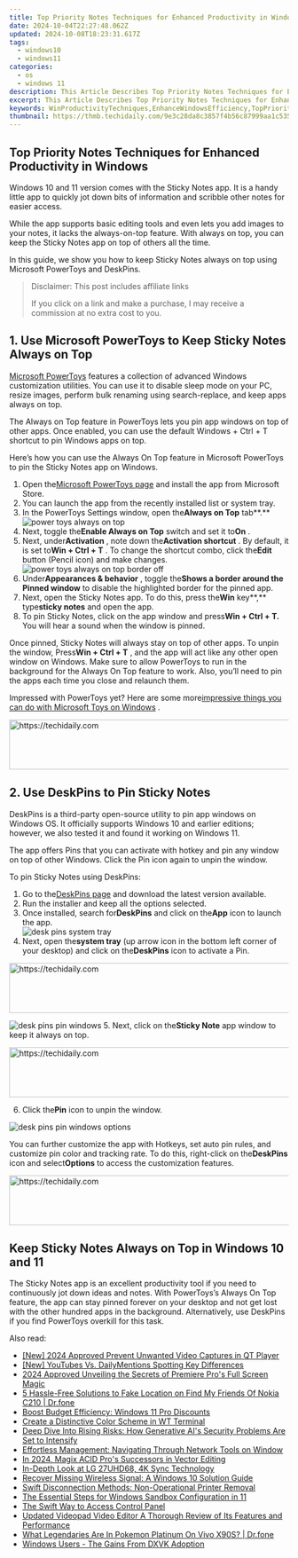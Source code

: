 ```yaml
---
title: Top Priority Notes Techniques for Enhanced Productivity in Windows
date: 2024-10-04T22:27:48.062Z
updated: 2024-10-08T18:23:31.617Z
tags:
  - windows10
  - windows11
categories:
  - os
  - windows 11
description: This Article Describes Top Priority Notes Techniques for Enhanced Productivity in Windows
excerpt: This Article Describes Top Priority Notes Techniques for Enhanced Productivity in Windows
keywords: WinProductivityTechniques,EnhanceWindowsEfficiency,TopPriorityNotesMethod,BoostProductivityApps,PriorityNoteHacksWin,EfficientTaskTrackingWin,ProductiveWinCodingStyles
thumbnail: https://thmb.techidaily.com/9e3c28da8c3857f4b56c87999aa1c53599613008193fcbe550b0f87978d3601d.jpg
---
```


## Top Priority Notes Techniques for Enhanced Productivity in Windows

 Windows 10 and 11 version comes with the Sticky Notes app. It is a handy little app to quickly jot down bits of information and scribble other notes for easier access.

 While the app supports basic editing tools and even lets you add images to your notes, it lacks the always-on-top feature. With always on top, you can keep the Sticky Notes app on top of others all the time.

 In this guide, we show you how to keep Sticky Notes always on top using Microsoft PowerToys and DeskPins.

>  Disclaimer: This post includes affiliate links
>
>  If you click on a link and make a purchase, I may receive a commission at no extra cost to you.
>

## 1\. Use Microsoft PowerToys to Keep Sticky Notes Always on Top

[Microsoft PowerToys](https://www.makeuseof.com/tag/windows-10-powertoys/) features a collection of advanced Windows customization utilities. You can use it to disable sleep mode on your PC, resize images, perform bulk renaming using search-replace, and keep apps always on top.

 The Always on Top feature in PowerToys lets you pin app windows on top of other apps. Once enabled, you can use the default Windows + Ctrl + T shortcut to pin Windows apps on top.

 Here’s how you can use the Always On Top feature in Microsoft PowerToys to pin the Sticky Notes app on Windows.

1. Open the[Microsoft PowerToys page](https://apps.microsoft.com/store/detail/microsoft-powertoys/XP89DCGQ3K6VLD) and install the app from Microsoft Store.
2. You can launch the app from the recently installed list or system tray.
3. In the PowerToys Settings window, open the**Always on Top** tab**.**  
![power toys always on top](https://static1.makeuseofimages.com/wordpress/wp-content/uploads/2023/01/power-toys-always-on-top.jpg)
4. Next, toggle the**Enable Always on Top** switch and set it to**On** .
5. Next, under**Activation** , note down the**Activation shortcut** . By default, it is set to**Win + Ctrl + T** . To change the shortcut combo, click the**Edit** button (Pencil icon) and make changes.  
![power toys always on top border off](https://static1.makeuseofimages.com/wordpress/wp-content/uploads/2023/01/power-toys-always-on-top-border-off.jpg)
6. Under**Appearances & behavior** , toggle the**Shows a border around the Pinned window** to disable the highlighted border for the pinned app.
7. Next, open the Sticky Notes app. To do this, press the**Win** key**,** type**sticky notes** and open the app.
8. To pin Sticky Notes, click on the app window and press**Win + Ctrl + T.** You will hear a sound when the window is pinned.

 Once pinned, Sticky Notes will always stay on top of other apps. To unpin the window, Press**Win + Ctrl + T** , and the app will act like any other open window on Windows. Make sure to allow PowerToys to run in the background for the Always On Top feature to work. Also, you’ll need to pin the apps each time you close and relaunch them.

 Impressed with PowerToys yet? Here are some more[impressive things you can do with Microsoft Toys on Windows](https://www.makeuseof.com/best-things-you-can-do-windows-powertoys/) .

<!-- affiliate ads begin -->
<a href="https://ephamedtechinc.pxf.io/c/5597632/2136627/26400" target="_top" id="2136627">
  <img src="//a.impactradius-go.com/display-ad/26400-2136627" border="0" alt="https://techidaily.com" width="728" height="90"/>
</a>
<img height="0" width="0" src="https://ephamedtechinc.pxf.io/i/5597632/2136627/26400" style="position:absolute;visibility:hidden;" border="0" />
<!-- affiliate ads end -->

## 2\. Use DeskPins to Pin Sticky Notes

 DeskPins is a third-party open-source utility to pin app windows on Windows OS. It officially supports Windows 10 and earlier editions; however, we also tested it and found it working on Windows 11.

 The app offers Pins that you can activate with hotkey and pin any window on top of other Windows. Click the Pin icon again to unpin the window.

To pin Sticky Notes using DeskPins:

1. Go to the[DeskPins page](https://efotinis.neocities.org/deskpins/) and download the latest version available.
2. Run the installer and keep all the options selected.
3. Once installed, search for**DeskPins** and click on the**App** icon to launch the app.  
![desk pins system tray](https://static1.makeuseofimages.com/wordpress/wp-content/uploads/2023/01/desk-pins-system-tray.jpg)
4. Next, open the**system tray** (up arrow icon in the bottom left corner of your desktop) and click on the**DeskPins** icon to activate a Pin.  

<!-- affiliate ads begin -->
<a href="https://appsumo.8odi.net/c/5597632/2123740/7443" target="_top" id="2123740">
  <img src="//a.impactradius-go.com/display-ad/7443-2123740" border="0" alt="https://techidaily.com" width="728" height="90"/>
</a>
<img height="0" width="0" src="https://appsumo.8odi.net/i/5597632/2123740/7443" style="position:absolute;visibility:hidden;" border="0" />
<!-- affiliate ads end -->

![desk pins pin windows](https://static1.makeuseofimages.com/wordpress/wp-content/uploads/2023/01/desk-pins-pin-windows.jpg)
5. Next, click on the**Sticky Note** app window to keep it always on top.

<!-- affiliate ads begin -->
<a href="https://aligracehair.sjv.io/c/5597632/2115921/19272" target="_top" id="2115921">
  <img src="//a.impactradius-go.com/display-ad/19272-2115921" border="0" alt="https://techidaily.com" width="728" height="90"/>
</a>
<img height="0" width="0" src="https://aligracehair.sjv.io/i/5597632/2115921/19272" style="position:absolute;visibility:hidden;" border="0" />
<!-- affiliate ads end -->

6. Click the**Pin** icon to unpin the window.

![desk pins pin windows options](https://static1.makeuseofimages.com/wordpress/wp-content/uploads/2023/01/desk-pins-pin-windows-options.jpg)

 You can further customize the app with Hotkeys, set auto pin rules, and customize pin color and tracking rate. To do this, right-click on the**DeskPins** icon and select**Options** to access the customization features.

<!-- affiliate ads begin -->
<a href="https://appsumo.8odi.net/c/5597632/2049382/7443" target="_top" id="2049382">
  <img src="//a.impactradius-go.com/display-ad/7443-2049382" border="0" alt="https://techidaily.com" width="728" height="90"/>
</a>
<img height="0" width="0" src="https://appsumo.8odi.net/i/5597632/2049382/7443" style="position:absolute;visibility:hidden;" border="0" />
<!-- affiliate ads end -->

## Keep Sticky Notes Always on Top in Windows 10 and 11

 The Sticky Notes app is an excellent productivity tool if you need to continuously jot down ideas and notes. With PowerToys’s Always On Top feature, the app can stay pinned forever on your desktop and not get lost with the other hundred apps in the background. Alternatively, use DeskPins if you find PowerToys overkill for this task.

<ins class="adsbygoogle"
     style="display:block"
     data-ad-format="autorelaxed"
     data-ad-client="ca-pub-7571918770474297"
     data-ad-slot="1223367746"></ins>

<ins class="adsbygoogle"
     style="display:block"
     data-ad-client="ca-pub-7571918770474297"
     data-ad-slot="8358498916"
     data-ad-format="auto"
     data-full-width-responsive="true"></ins>

<span class="atpl-alsoreadstyle">Also read:</span>
<div><ul>
<li><a href="https://desktop-recording.techidaily.com/new-2024-approved-prevent-unwanted-video-captures-in-qt-player/"><u>[New] 2024 Approved Prevent Unwanted Video Captures in QT Player</u></a></li>
<li><a href="https://youtube-lab.techidaily.com/outubes-vs-dailymentions-spotting-key-differences/"><u>[New] YouTubes Vs. DailyMentions Spotting Key Differences</u></a></li>
<li><a href="https://some-guidance.techidaily.com/2024-approved-unveiling-the-secrets-of-premiere-pros-full-screen-magic/"><u>2024 Approved Unveiling the Secrets of Premiere Pro's Full Screen Magic</u></a></li>
<li><a href="https://location-fake.techidaily.com/5-hassle-free-solutions-to-fake-location-on-find-my-friends-of-nokia-c210-drfone-by-drfone-virtual-android/"><u>5 Hassle-Free Solutions to Fake Location on Find My Friends Of Nokia C210 | Dr.fone</u></a></li>
<li><a href="https://win11.techidaily.com/boost-budget-efficiency-windows-11-pro-discounts/"><u>Boost Budget Efficiency: Windows 11 Pro Discounts</u></a></li>
<li><a href="https://win11.techidaily.com/create-a-distinctive-color-scheme-in-wt-terminal/"><u>Create a Distinctive Color Scheme in WT Terminal</u></a></li>
<li><a href="https://tech-revival.techidaily.com/deep-dive-into-rising-risks-how-generative-ais-security-problems-are-set-to-intensify/"><u>Deep Dive Into Rising Risks: How Generative AI's Security Problems Are Set to Intensify</u></a></li>
<li><a href="https://win11.techidaily.com/effortless-management-navigating-through-network-tools-on-window/"><u>Effortless Management: Navigating Through Network Tools on Window</u></a></li>
<li><a href="https://extra-support.techidaily.com/in-2024-magix-acid-pros-successors-in-vector-editing/"><u>In 2024, Magix ACID Pro's Successors in Vector Editing</u></a></li>
<li><a href="https://extra-resources.techidaily.com/in-depth-look-at-lg-27uhd68-4k-sync-technology/"><u>In-Depth Look at LG 27UHD68, 4K Sync Technology</u></a></li>
<li><a href="https://win11.techidaily.com/recover-missing-wireless-signal-a-windows-10-solution-guide/"><u>Recover Missing Wireless Signal: A Windows 10 Solution Guide</u></a></li>
<li><a href="https://win11.techidaily.com/swift-disconnection-methods-non-operational-printer-removal/"><u>Swift Disconnection Methods: Non-Operational Printer Removal</u></a></li>
<li><a href="https://win11.techidaily.com/the-essential-steps-for-windows-sandbox-configuration-in-11/"><u>The Essential Steps for Windows Sandbox Configuration in 11</u></a></li>
<li><a href="https://win11.techidaily.com/the-swift-way-to-access-control-panel/"><u>The Swift Way to Access Control Panel</u></a></li>
<li><a href="https://smart-video-editing.techidaily.com/updated-videopad-video-editor-a-thorough-review-of-its-features-and-performance/"><u>Updated Videopad Video Editor A Thorough Review of Its Features and Performance</u></a></li>
<li><a href="https://change-location.techidaily.com/what-legendaries-are-in-pokemon-platinum-on-vivo-x90s-drfone-by-drfone-virtual-android/"><u>What Legendaries Are In Pokemon Platinum On Vivo X90S? | Dr.fone</u></a></li>
<li><a href="https://win11.techidaily.com/windows-users-the-gains-from-dxvk-adoption/"><u>Windows Users - The Gains From DXVK Adoption</u></a></li>
</ul></div>

